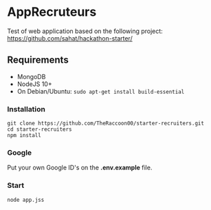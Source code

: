 # AppRecruteurs

Test of web application based on the following project: https://github.com/sahat/hackathon-starter/

## Requirements
- MongoDB
- NodeJS 10+
- On Debian/Ubuntu: ```sudo apt-get install build-essential```

### Installation

```
git clone https://github.com/TheRaccoon00/starter-recruiters.git
cd starter-recruiters
npm install
```

### Google

Put your own Google ID's on the **.env.example** file.

### Start
```
node app.jss
```
